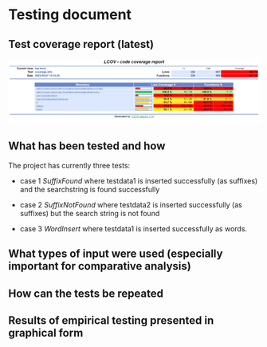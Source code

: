  # Testing document
 
 ## Test coverage report (latest)

![Code coverage](./images/code_coverage7.5.jpg?raw=true)


## What has been tested and how

The project has currently three tests:

- case 1  *SuffixFound* where testdata1 is inserted successfully (as suffixes) and the searchstring is found successfully

-  case 2  *SuffixNotFound* where testdata2 is inserted successfully (as suffixes) but the search string is not found

- case 3 *WordInsert* where testdata1 is inserted successfully as words. 


## What types of input were used (especially important for comparative analysis)


## How can the tests be repeated


## Results of empirical testing presented in graphical form




